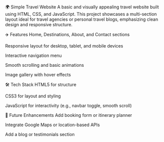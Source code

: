 🌍 Simple Travel Website
A basic and visually appealing travel website built using HTML, CSS, and JavaScript. This project showcases a multi-section layout ideal for travel agencies or personal travel blogs, emphasizing clean design and responsive structure.

✈️ Features
Home, Destinations, About, and Contact sections

Responsive layout for desktop, tablet, and mobile devices

Interactive navigation menu

Smooth scrolling and basic animations

Image gallery with hover effects

🛠 Tech Stack
HTML5 for structure

CSS3 for layout and styling

JavaScript for interactivity (e.g., navbar toggle, smooth scroll)

📌 Future Enhancements
Add booking form or itinerary planner

Integrate Google Maps or location-based APIs

Add a blog or testimonials section


